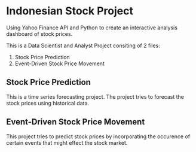 # Indonesian Stock Project
Using Yahoo Finance API and Python to create an interactive analysis dashboard of stock prices.

This is a Data Scientist and Analyst Project consiting of 2 files:
1. Stock Price Prediction
2. Event-Driven Stock Price Movement

## Stock Price Prediction
This is a time series forecasting project. The project tries to forecast the stock prices using historical data.

## Event-Driven Stock Price Movement
This project tries to predict stock prices by incorporating the occurence of certain events that might effect the stock market. 
